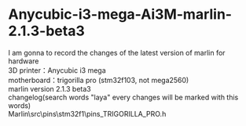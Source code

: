 # Anycubic-i3-mega-Ai3M-marlin-2.1.3-beta3
I am gonna to record the changes of the latest version of marlin for hardware  
3D printer：Anycubic i3 mega  
motherboard：trigorilla pro (stm32f103, not mega2560)  
marlin version 2.1.3 beta3  
changelog(search words "laya" every changes will be marked with this words)  
Marlin\src\pins\stm32f1\pins_TRIGORILLA_PRO.h  
